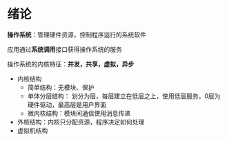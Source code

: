 # 绪论

**操作系统**：管理硬件资源，控制程序运行的系统软件

应用通过**系统调用**接口获得操作系统的服务

操作系统的内核特征：**并发，共享，虚拟，异步**

- 内核结构
    + 简单结构：无模块、保护
    + 单体分层结构： 划分为层，每层建立在低层之上，使用低层服务。0层为硬件驱动，最高层是用户界面
    + 微内核结构：模块间通信使用消息传递
- 外核结构：内核只分配资源，程序决定如何处理
- 虚拟机结构